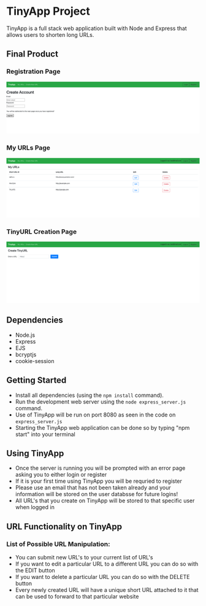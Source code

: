 # TinyApp Project

TinyApp is a full stack web application built with Node and Express that allows users to shorten long URLs.

## Final Product

### Registration Page
!["Screenshot of the Registration Page"](https://github.com/Jagan-creator/tinyapp/blob/main/docs/tinyapp-registration-preview.png)

### My URLs Page
!["Screenshot of the My URLs Page"](https://github.com/Jagan-creator/tinyapp/blob/main/docs/tinyapp-myurls-preview.png)

### TinyURL Creation Page
!["Screenshot of TinyURL Creation Page"](https://github.com/Jagan-creator/tinyapp/blob/main/docs/tinyapp-create-tinyurl-preview.png)

## Dependencies

- Node.js
- Express
- EJS
- bcryptjs
- cookie-session

## Getting Started

- Install all dependencies (using the `npm install` command).
- Run the development web server using the `node express_server.js` command.
- Use of TinyApp will be run on port 8080 as seen in the code on `express_server.js`
- Starting the TinyApp web application can be done so by typing "npm start" into your terminal

## Using TinyApp

- Once the server is running you will be prompted with an error page asking you to either login or register
- If it is your first time using TinyApp you will be requried to register
- Please use an email that has not been taken already and your information will be stored on the user databsse for future logins!
- All URL's that you create on TinyApp will be stored to that specific user when logged in

## URL Functionality on TinyApp

### List of Possible URL Manipulation:

- You can submit new URL's to your current list of URL's
- If you want to edit a particular URL to a different URL you can do so with the EDIT button
- If you want to delete a particular URL you can do so with the DELETE button
- Every newly created URL will have a unique short URL attached to it that can be used to forward to that particular website